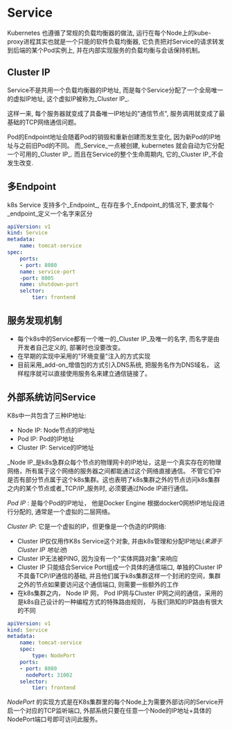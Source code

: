 # Service

Kubernetes 也遵循了常规的负载均衡器的做法, 运行在每个Node上的kube-proxy进程其实也就是一个只能的软件负载均衡器, 它负责把对Service的请求转发到后端的某个Pod实例上, 并在内部实现服务的负载均衡与会话保持机制。



## Cluster IP

Service不是共用一个负载均衡器的IP地址, 而是每个Service分配了一个全局唯一的虚拟IP地址, 这个虚拟IP被称为_Cluster IP_.

这样一来, 每个服务器就变成了具备唯一IP地址的"通信节点", 服务调用就变成了最基础的TCP网络通信问题。

Pod的Endpoint地址会随着Pod的销毁和重新创建而发生变化, 因为新Pod的IP地址与之前旧Pod的不同。 而_Service_一点被创建, kubernetes 就会自动为它分配一个可用的_Cluster IP_. 而且在Service的整个生命周期内, 它的_Cluster IP_不会发生改变.



## 多Endpoint

k8s Service 支持多个_Endpoint_, 在存在多个_Endpoint_的情况下, 要求每个_endpoint_定义一个名字来区分

```yaml
apiVersion: v1
kind: Service
metadata:
	name: tomcat-service
spec:
	ports:
	- port: 8080
	name: service-port
	-port: 8005
	name: shutdown-port
	selctor:
		tier: frontend
```

## 服务发现机制

- 每个k8s中的Service都有一个唯一的_Cluster IP_及唯一的名字, 而名字是由开发者自己定义的, 部署时也没要改变。
- 在早期的实现中采用的"环境变量"注入的方式实现
- 目前采用_add-on_增值包的方式引入DNS系统, 把服务名作为DNS域名， 这样程序就可以直接使用服务名来建立通信链接了。

## 外部系统访问Service

K8s中一共包含了三种IP地址:

- Node IP: Node节点的IP地址
- Pod IP: Pod的IP地址
- Cluster IP: Service的IP地址



_Node IP_是k8s急群众每个节点的物理网卡的IP地址，这是一个真实存在的物理网络，所有属于这个网络的服务器之间都能通过这个网络直接通信。 不管它们中是否有部分节点属于这个k8s集群。这也表明了k8s集群之外的节点访问k8s集群之内的某个节点或者_TCP/IP_服务时, 必须要通过Node IP进行通信。



_Pod IP_  : 是每个Pod的IP地址， 他是Docker Engine 根据docker0网桥IP地址段进行分配的, 通常是一个虚拟的二层网络。



_Cluster IP_: 它是一个虚拟的IP，但更像是一个伪造的IP网络:

- Cluster IP仅仅用作K8s Service这个对象, 并由k8s管理和分配IP地址(_来源于Cluster IP 地址池_)
- Cluster IP无法被PING, 因为没有一个"实体网路对象"来响应
- Cluster IP 只能结合Service Port组成一个具体的通信端口, 单独的Cluster IP不具备TCP/IP通信的基础, 并且他们属于k8s集群这样一个封闭的空间，集群之外的节点如果要访问这个通信端口, 则需要一些额外的工作
- 在k8s集群之内， Node IP 网， Pod IP网与Cluster IP网之间的通信，采用的是k8s自己设计的一种编程方式的特殊路由规则， 与我们熟知的IP路由有很大的不同

```yaml
apiVersion: v1
kind: Service
metadata:
	name: tomcat-service
	spec:
		type: NodePort
	ports:
	- port: 8080
	  nodePort: 31002
	selector:
		tier: frontend
```

_NodePort_ 的实现方式是在K8s集群里的每个Node上为需要外部访问的Service开启一个对应的TCP监听端口, 外部系统只要在任意一个Node的IP地址+具体的NodePort端口号即可访问此服务。

